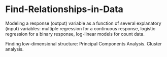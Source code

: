 # Find-Relationships-in-Data

Modeling a response (output) variable as a function of several explanatory (input) variables: 
multiple regression for a continuous response, 
logistic regression for a binary response, 
log-linear models for count data. 

Finding low-dimensional structure: 
Principal Components Analysis. 
Cluster analysis.
